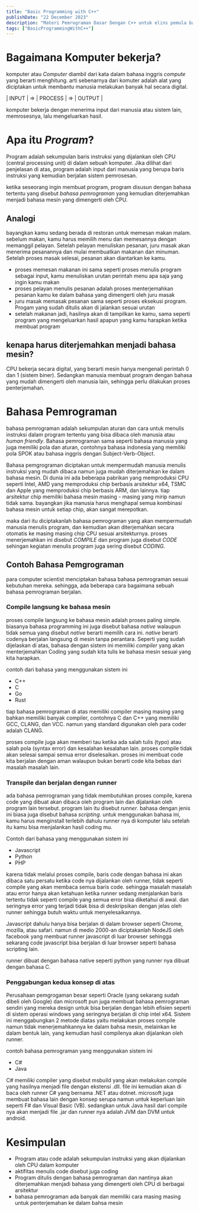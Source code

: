 ```yaml
---
title: "Basic Programming with C++"
publishDate: "22 December 2023"
description: "Materi Pemrograman Dasar Dengan C++ untuk elins pemula banget"
tags: ["BasicProgrammingWithC++"]
---
```


# Bagaimana Komputer bekerja?
komputer atau _Computer_ diambil dari kata dalam bahasa inggris _compute_ yang berarti menghitung. arti sebenarnya dari komuter adalah
alat yang diciptakan untuk membantu manusia melakukan banyak hal secara digital.

| INPUT	| => | PROCESS | => | OUTPUT |

komputer bekerja dengan menerima input dari manusia atau sistem lain, memrosesnya, lalu mengeluarkan hasil.

# Apa itu _Program_?
Program adalah sekumpulan baris instruksi yang dijalankan oleh CPU (central processing unit) di dalam sebuah komputer.
Jika dilihat dari penjelasan di atas, program adalah input dari manusia yang berupa baris instruksi yang kemudian berjalan sistem pemrosesan.

ketika seseorang ingin membuat program, program disusun dengan bahasa tertentu yang disebut _bahasa pemrograman_ yang kemudian diterjemahkan menjadi bahasa mesin yang dimengerti oleh CPU.

## Analogi
bayangkan kamu sedang berada di restoran untuk memesan makan malam. sebelum makan, kamu harus memilih menu dan memesannya dengan memanggil pelayan. Setelah pelayan menuliskan pesanan, juru masak akan menerima pesanannya dan mulai membuatkan makanan dan minuman. Setelah proses masak selesai, pesanan akan diantarkan ke kamu.

- proses memesan makanan ini sama seperti proses menulis program sebagai input, kamu menuliskan urutan perintah menu apa saja yang ingin kamu makan
- proses pelayan menulis pesanan adalah proses menterjemahkan pesanan kamu ke dalam bahasa yang dimengerti oleh juru masak
- juru masak memasak pesanan sama seperti proses eksekusi program. Progam yang sudah ditulis akan di jalankan sesuai urutan
- setelah makanan jadi, hasilnya akan di tampilkan ke kamu, sama seperti program yang mengeluarkan hasil apapun yang kamu harapkan ketika membuat program

## kenapa harus diterjemahkan menjadi bahasa mesin?
CPU bekerja secara digital, yang berarti mesin hanya mengenali perintah 0 dan 1 (sistem biner). Sedangkan manusia membuat program dengan bahasa yang mudah dimengerti oleh manusia lain, sehingga perlu dilakukan proses penterjemahan.

# Bahasa Pemrograman
bahasa pemrograman adalah sekumpulan aturan dan cara untuk menulis instruksi dalam program tertentu yang bisa dibaca oleh manusia atau _human friendly_.
Bahasa pemrograman sama seperti bahasa manusia yang juga memiliki pola dan aturan, contohnya bahasa indonesia yang memiliki pola SPOK atau bahasa inggris dengan Subject-Verb-Object.
 
 Bahasa pemgrograman diciptakan untuk mempermudah manusia menulis instruksi yang mudah dibaca namun juga mudah diterjemahkan ke dalam bahasa mesin. Di dunia ini ada beberapa pabrikan yang memproduksi CPU seperti Intel, AMD yang memproduksi chip berbasis arsitektur x64, TSMC dan Apple yang memproduksi chip berbasis ARM, dan lainnya. tiap arsitektur chip memiliki bahasa mesin masing - masing yang mirip namun tidak sama. bayangkan jika manusia harus menghapal semua kombinasi bahasa mesin untuk setiap chip, akan sangat merepotkan.

 maka dari itu diciptakanlah bahasa pemrograman yang akan mempermudah manusia menulis program, dan kemudian akan diterjemahkan secara otomatis ke masing masing chip CPU sesuai arsitekturnya. proses menerjemahkan ini disebut _COMPILE_ dan program juga disebut _CODE_ sehingan kegiatan menulis program juga sering disebut _CODING_.

 ## Contoh Bahasa Pemgrograman
 para computer scientist menciptakan bahasa bahasa pemrograman sesuai kebutuhan mereka. sehingga, ada beberapa cara bagaimana sebuah bahasa pemrograman berjalan.

### Compile langsung ke bahasa mesin
proses compile langsung ke bahasa mesin adalah proses paling simple. biasanya bahasa programming ini juga disebut bahasa _native_ walaupun tidak semua yang disebut _native_ berarti memilih cara ini. _native_ berarti codenya berjalan langsung di mesin tanpa perantara. Seperti yang sudah dijelaskan di atas, bahasa dengan sistem ini memiliki _compiler_ yang akan menterjemahkan Coding yang sudah kita tulis ke bahasa mesin sesuai yang kita harapkan.

contoh dari bahasa yang menggunakan sistem ini
- C++
- C
- Go
- Rust

tiap bahasa pemrograman di atas memiliki compiler masing masing yang bahkan memiliki banyak compiler, contohnya C dan C++ yang memiliki GCC, CLANG, dan VCC. namun yang standard digunakan oleh para coder adalah CLANG.

proses compile juga akan memberi tau ketika ada salah tulis (typo) atau salah pola (syntax error) dan kesalahan kesalahan lain. proses compile tidak akan selesai sampai semua error diselesaikan. proses ini membuat code kita berjalan dengan aman walaupun bukan berarti code kita bebas dari masalah masalah lain. 

### Transpile dan berjalan dengan runner
ada bahasa pemrograman yang tidak membutuhkan proses compile, karena code yang dibuat akan dibaca oleh program lain dan dijalankan oleh program lain tersebut. program lain itu disebut _runner_. bahasa dengan jenis ini biasa juga disebut bahasa _scripting_. untuk menggunakan bahasa ini, kamu harus menginstall terlebih dahulu runner nya di komputer lalu setelah itu kamu bisa menjalankan hasil coding mu.

Contoh dari bahasa yang menggunakan sistem ini
- Javascript
- Python
- PHP

karena tidak melalui proses compile, baris code dengan bahasa ini akan dibaca satu persatu ketika code nya dijalankan oleh runner, tidak seperti compile yang akan membaca semua baris code. sehingga masalah masalah atau error hanya akan ketahuan ketika runner sedang menjalankan baris tertentu tidak seperti compile yang semua error bisa diketahui di awal. dan seringnya error yang terjadi tidak bisa di deskripsikan dengan jelas oleh runner sehingga butuh waktu untuk menyelesaikannya.

Javascript dahulu hanya bisa berjalan di dalam browser seperti Chrome, mozilla, atau safari. namun di medio 2000-an diciptakanlah NodeJS oleh facebook yang membuat runner javascript di luar browser sehingga sekarang code javascript bisa berjalan di luar browser seperti bahasa scripting lain.

runner dibuat dengan bahasa native seperti python yang runner nya dibuat dengan bahasa C.

### Penggabungan kedua konsep di atas
Perusahaan pemgrogaman besar seperti Oracle (yang sekarang sudah dibeli oleh Google) dan microsoft pun juga membuat bahasa pemrograman sendiri yang mereka design untuk bisa berjalan dengan lebih efisien seperti di sistem operasi windows yang seringnya berjalan di chip intel x64. Sistem ini menggabungkan 2 metode diatas yaitu melakukan proses compile namun tidak menerjemahkannya ke dalam bahsa mesin, melainkan ke dalam bentuk lain, yang kemudian hasil compilenya akan  dijalankan oleh runner.

contoh bahasa pemrograman yang menggunakan sistem ini
- C#
- Java

C# memiliki compiler yang disebut msbuild yang akan melakukan compile yang hasilnya menjadi file dengan ekstensi .dll. file ini kemudian akan di baca oleh runner C# yang bernama .NET atau dotnet. microsoft juga membuat bahasa lain dengan konsep serupa namun untuk keperluan lain seperti F# dan Visual Basic (VB). sedangkan untuk Java hasil dari compile nya akan menjadi file .jar dan runner nya adalah JVM dan DVM untuk android.

# Kesimpulan
- Program atau code adalah sekumpulan instruksi yang akan dijalankan oleh CPU dalam komputer
- aktifitas menulis code disebut juga coding
- Program ditulis dengan bahasa pemrograman dan nantinya akan diterjemahkan menjadi bahasa yang dimengerti oleh CPU di berbagai arsitektur
- bahasa pemrograman ada banyak dan memiliki cara masing masing untuk penterjemahan ke dalam bahsa mesin 